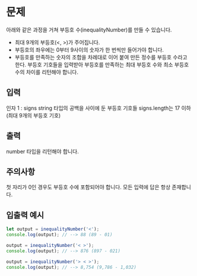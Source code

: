 # 문제
아래와 같은 과정을 거쳐 부등호 수(inequalityNumber)를 만들 수 있습니다.

* 최대 9개의 부등호(<, >)가 주어집니다.
* 부등호의 좌우에는 0부터 9사이의 숫자가 한 번씩만 들어가야 합니다.
* 부등호를 만족하는 숫자의 조합을 차례대로 이어 붙여 만든 정수를 부등호 수라고 한다.
부등호 기호들을 입력받아 부등호를 만족하는 최대 부등호 수와 최소 부등호 수의 차이를 리턴해야 합니다.

## 입력
인자 1 : signs
string 타입의 공백을 사이에 둔 부등호 기호들
signs.length는 17 이하 (최대 9개의 부등호 기호)

## 출력
number 타입을 리턴해야 합니다.

## 주의사항
첫 자리가 0인 경우도 부등호 수에 포함되어야 합니다.
모든 입력에 답은 항상 존재합니다.

## 입출력 예시
```jsx
let output = inequalityNumber('<');
console.log(output); // --> 88 (89 - 01)

output = inequalityNumber('< >');
console.log(output); // --> 876 (897 - 021)

output = inequalityNumber('> < >');
console.log(output); // --> 8,754 (9,786 - 1,032)
```
